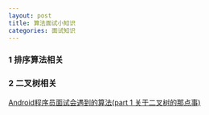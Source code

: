 ```yaml
---
layout: post
title: 算法面试小知识
categories: 面试知识
---
```

### 1 排序算法相关 ###

### 2 二叉树相关 ###

[Android程序员面试会遇到的算法(part 1 关于二叉树的那点事) ](https://www.jianshu.com/p/6f179f37ad79)  

